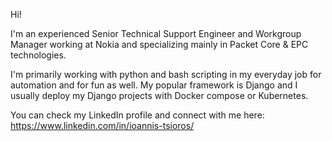 Hi!

I'm an experienced Senior Technical Support Engineer and Workgroup Manager working at Nokia and specializing mainly in Packet Core & EPC technologies. 

I'm primarily working with python and bash scripting in my everyday job for automation and for fun as well.
My popular framework is Django and I usually deploy my Django projects with Docker compose or Kubernetes.

You can check my LinkedIn profile and connect with me here: https://www.linkedin.com/in/ioannis-tsioros/

<!--
**tsiorosjohn/tsiorosjohn** is a ✨ _special_ ✨ repository because its `README.md` (this file) appears on your GitHub profile.

Here are some ideas to get you started:

- 🔭 I’m currently working on ...
- 🌱 I’m currently learning ...
- 👯 I’m looking to collaborate on ...
- 🤔 I’m looking for help with ...
- 💬 Ask me about ...
- 📫 How to reach me: ...
- 😄 Pronouns: ...
- ⚡ Fun fact: ...
-->
